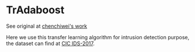 TrAdaboost
=====
See original at [chenchiwei's work](https://github.com/chenchiwei/tradaboost)

Here we use this transfer learning algorithm for intrusion detection purpose, the dataset can find at [CIC IDS-2017](https://www.unb.ca/cic/datasets/ids-2017.html).


